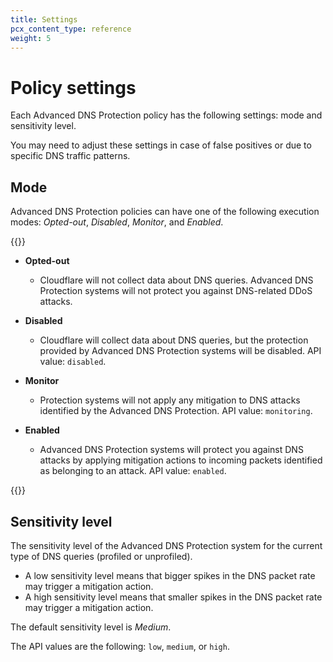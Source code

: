 ```yaml
---
title: Settings
pcx_content_type: reference
weight: 5
---
```


# Policy settings

Each Advanced DNS Protection policy has the following settings: mode and sensitivity level.

You may need to adjust these settings in case of false positives or due to specific DNS traffic patterns.

## Mode

Advanced DNS Protection policies can have one of the following execution modes: _Opted-out_, _Disabled_, _Monitor_, and _Enabled_.

{{<definitions>}}

* **Opted-out**

    * Cloudflare will not collect data about DNS queries. Advanced DNS Protection systems will not protect you against DNS-related DDoS attacks.

* **Disabled**

    * Cloudflare will collect data about DNS queries, but the protection provided by Advanced DNS Protection systems will be disabled. API value: `disabled`.

* **Monitor**

    * Protection systems will not apply any mitigation to DNS attacks identified by the Advanced DNS Protection. API value: `monitoring`.

* **Enabled**

    * Advanced DNS Protection systems will protect you against DNS attacks by applying mitigation actions to incoming packets identified as belonging to an attack. API value: `enabled`.

{{</definitions>}}

## Sensitivity level

The sensitivity level of the Advanced DNS Protection system for the current type of DNS queries (profiled or unprofiled).

* A low sensitivity level means that bigger spikes in the DNS packet rate may trigger a mitigation action.
* A high sensitivity level means that smaller spikes in the DNS packet rate may trigger a mitigation action.

The default sensitivity level is _Medium_.

The API values are the following: `low`, `medium`, or `high`.
